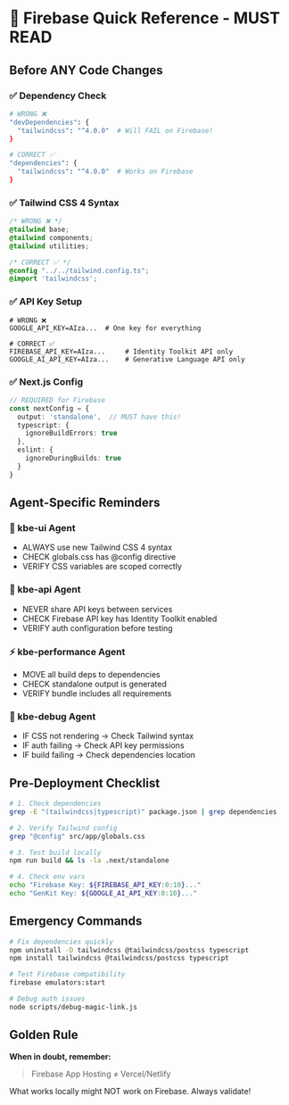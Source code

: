 # 🚨 Firebase Quick Reference - MUST READ

## Before ANY Code Changes

### ✅ Dependency Check
```bash
# WRONG ❌
"devDependencies": {
  "tailwindcss": "^4.0.0"  # Will FAIL on Firebase!
}

# CORRECT ✅
"dependencies": {
  "tailwindcss": "^4.0.0"  # Works on Firebase
}
```

### ✅ Tailwind CSS 4 Syntax
```css
/* WRONG ❌ */
@tailwind base;
@tailwind components;
@tailwind utilities;

/* CORRECT ✅ */
@config "../../tailwind.config.ts";
@import 'tailwindcss';
```

### ✅ API Key Setup
```env
# WRONG ❌
GOOGLE_API_KEY=AIza...  # One key for everything

# CORRECT ✅
FIREBASE_API_KEY=AIza...     # Identity Toolkit API only
GOOGLE_AI_API_KEY=AIza...    # Generative Language API only
```

### ✅ Next.js Config
```typescript
// REQUIRED for Firebase
const nextConfig = {
  output: 'standalone',  // MUST have this!
  typescript: {
    ignoreBuildErrors: true
  },
  eslint: {
    ignoreDuringBuilds: true
  }
}
```

## Agent-Specific Reminders

### 🎨 kbe-ui Agent
- ALWAYS use new Tailwind CSS 4 syntax
- CHECK globals.css has @config directive
- VERIFY CSS variables are scoped correctly

### 🔌 kbe-api Agent  
- NEVER share API keys between services
- CHECK Firebase API key has Identity Toolkit enabled
- VERIFY auth configuration before testing

### ⚡ kbe-performance Agent
- MOVE all build deps to dependencies
- CHECK standalone output is generated
- VERIFY bundle includes all requirements

### 🐛 kbe-debug Agent
- IF CSS not rendering → Check Tailwind syntax
- IF auth failing → Check API key permissions  
- IF build failing → Check dependencies location

## Pre-Deployment Checklist

```bash
# 1. Check dependencies
grep -E "(tailwindcss|typescript)" package.json | grep dependencies

# 2. Verify Tailwind config
grep "@config" src/app/globals.css

# 3. Test build locally
npm run build && ls -la .next/standalone

# 4. Check env vars
echo "Firebase Key: ${FIREBASE_API_KEY:0:10}..."
echo "GenKit Key: ${GOOGLE_AI_API_KEY:0:10}..."
```

## Emergency Commands

```bash
# Fix dependencies quickly
npm uninstall -D tailwindcss @tailwindcss/postcss typescript
npm install tailwindcss @tailwindcss/postcss typescript

# Test Firebase compatibility
firebase emulators:start

# Debug auth issues
node scripts/debug-magic-link.js
```

## Golden Rule

**When in doubt, remember:**
> Firebase App Hosting ≠ Vercel/Netlify

What works locally might NOT work on Firebase. Always validate!